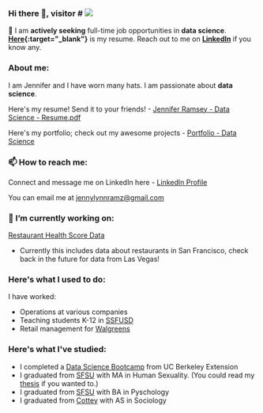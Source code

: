 ### Hi there 👋, visitor # <img src="https://profile-counter.glitch.me/jennylynnramz/count.svg" />
📣 I am **actively seeking** full-time job opportunities in **data science**. **[Here](https://github.com/jennylynnramz/Resume/blob/master/Jennifer%20Ramsey%20-%20Data%20Science%20-%20Resume.pdf){:target="_blank"}** is my resume. Reach out to me on **[LinkedIn](https://www.linkedin.com/in/jennylynnramz/)** if you know any.



### **About me:**

I am Jennifer and I have worn many hats. I am passionate about **data science**.

Here's my resume! Send it to your friends! - [Jennifer Ramsey - Data Science - Resume.pdf](https://github.com/jennylynnramz/Resume/blob/master/Jennifer%20Ramsey%20-%20Data%20Science%20-%20Resume.pdf)

Here's my portfolio; check out my awesome projects - [Portfolio - Data Science](https://jennylynnramz.com/)

### **📫 How to reach me:**

Connect and message me on LinkedIn here - [LinkedIn Profile](https://www.linkedin.com/in/jennylynnramz/)

You can email me at <jennylynnramz@gmail.com>

### **🔭 I’m currently working on:**

[Restaurant Health Score Data](http://jennylynnramz.com/RestaurantHealthScores/)

 * Currently this includes data about restaurants in San Francisco, check back in the future for data from Las Vegas!

### **Here's what I used to do:**

I have worked:
  * Operations at various companies
  * Teaching students K-12 in [SSFUSD](https://www.ssfusd.org/)
  * Retail management for [Walgreens](https://www.walgreens.com/)


### **Here's what I've studied:**

  * I completed a [Data Science Bootcamp](https://bootcamp.berkeley.edu/data/) from UC Berkeley Extension
  * I graduated from [SFSU](https://www.sfsu.edu/) with MA in Human Sexuality. (You could read my [thesis](http://sfsu-dspace.calstate.edu/bitstream/handle/10211.3/203962/AS362018HMSXR36.pdf?sequence=1) if you wanted to.)
  * I graduated from [SFSU](https://www.sfsu.edu/) with BA in Pyschology
  * I graduated from [Cottey](https://cottey.edu/) with AS in Sociology

<!--
**jennylynnramz/jennylynnramz** is a ✨ _special_ ✨ repository because its `README.md` (this file) appears on your GitHub profile.

Here are some ideas to get you started:


- 🌱 I’m currently learning ...
- 👯 I’m looking to collaborate on ...
- 🤔 I’m looking for help with ...
- 💬 Ask me about ...

- 😄 Pronouns: ...
- ⚡ Fun fact: ...
-->
